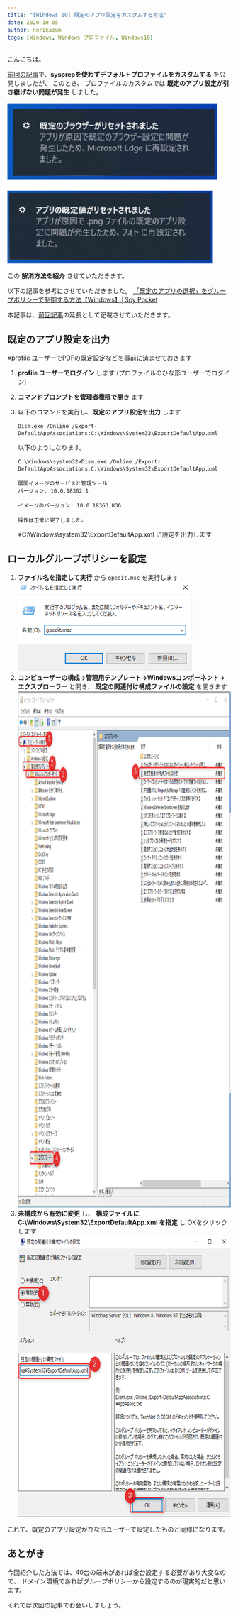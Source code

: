 ```yaml
---
title: "[Windows 10] 既定のアプリ設定をカスタムする方法"
date: 2020-10-05
author: norikazum
tags: [Windows, Windows プロファイル, Windows10]
---
```


こんにちは。

[前回の記事](https://mseeeen.msen.jp/update-the-default-profile-without-using-sysprep/)で、**sysprepを使わずデフォルトプロファイルをカスタムする** を公開しましたが、
このとき、 プロファイルのカスタムでは **既定のアプリ設定が引き継げない問題が発生** しました。

<a href="images/how-to-customize-established-app-settings-1.png"><img src="images/how-to-customize-established-app-settings-1.png" alt="" width="475" height="363" class="alignnone size-full wp-image-13110" /></a>

この **解消方法を紹介** させていただきます。

以下の記事を参考にさせていただきました。
[「既定のアプリの選択」をグループポリシーで制御する方法【Windows】│Soy Pocket](https://soypocket.com/it/windows-server/grouppolicy-default-program-change/)

本記事は、[前回記事](https://mseeeen.msen.jp/update-the-default-profile-without-using-sysprep/)の延長として記載させていただきます。

## 既定のアプリ設定を出力
※profile ユーザーでPDFの既定設定などを事前に済ませておきます

1. **profile ユーザーでログイン** します (プロファイルのひな形ユーザーでログイン)

1. **コマンドプロンプトを管理者権限で開き** ます

1. 以下のコマンドを実行し、**既定のアプリ設定を出力** します
    ```
    Dism.exe /Online /Export-DefaultAppAssociations:C:\Windows\System32\ExportDefaultApp.xml
    ``` 

    以下のようになります。

    ```
    C:\Windows\system32>Dism.exe /Online /Export- 
   DefaultAppAssociations:C:\Windows\System32\ExportDefaultApp.xml
   
    展開イメージのサービスと管理ツール
    バージョン: 10.0.18362.1
    
    イメージのバージョン: 10.0.18363.836

    操作は正常に完了しました。
    ```
    ※C:\Windows\system32\ExportDefaultApp.xml に設定を出力します

## ローカルグループポリシーを設定
1. **ファイル名を指定して実行** から `gpedit.msc` を実行します
<a href="images/how-to-customize-established-app-settings-2.png"><img src="images/how-to-customize-established-app-settings-2.png" alt="" width="393" height="203" class="alignnone size-full wp-image-13118" /></a>
1. **コンピューザーの構成→管理用テンプレート→Windowsコンポーネント→エクスプローラー** と開き、 **既定の関連付け構成ファイルの設定** を開きます
<a href="images/how-to-customize-established-app-settings-3.png"><img src="images/how-to-customize-established-app-settings-3.png" alt="" width="1070" height="1165" class="alignnone size-full wp-image-13119" /></a>
1. **未構成から有効に変更** し、 **構成ファイルに C:\Windows\System32\ExportDefaultApp.xml を指定** し OKをクリックします
<a href="images/how-to-customize-established-app-settings-4.png"><img src="images/how-to-customize-established-app-settings-4.png" alt="" width="681" height="635" class="alignnone size-full wp-image-13120" /></a>

これで、既定のアプリ設定がひな形ユーザーで設定したものと同様になります。

## あとがき
今回紹介した方法では、40台の端末があれば全台設定する必要があり大変なので、
ドメイン環境であればグループポリシーから設定するのが現実的だと思います。

それでは次回の記事でお会いしましょう。